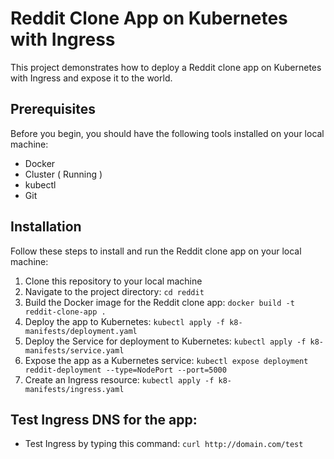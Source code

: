 # Reddit Clone App on Kubernetes with Ingress
This project demonstrates how to deploy a Reddit clone app on Kubernetes with Ingress and expose it to the world.

## Prerequisites
Before you begin, you should have the following tools installed on your local machine: 

- Docker
- Cluster ( Running )
- kubectl
- Git


## Installation
Follow these steps to install and run the Reddit clone app on your local machine:

1) Clone this repository to your local machine
2) Navigate to the project directory: `cd reddit`
3) Build the Docker image for the Reddit clone app: `docker build -t reddit-clone-app .`
4) Deploy the app to Kubernetes: `kubectl apply -f k8-manifests/deployment.yaml`
5) Deploy the Service for deployment to Kubernetes: `kubectl apply -f k8-manifests/service.yaml`
6) Expose the app as a Kubernetes service: `kubectl expose deployment reddit-deployment --type=NodePort --port=5000`
7) Create an Ingress resource: `kubectl apply -f k8-manifests/ingress.yaml`


## Test Ingress DNS for the app:
- Test Ingress by typing this command: `curl http://domain.com/test`



